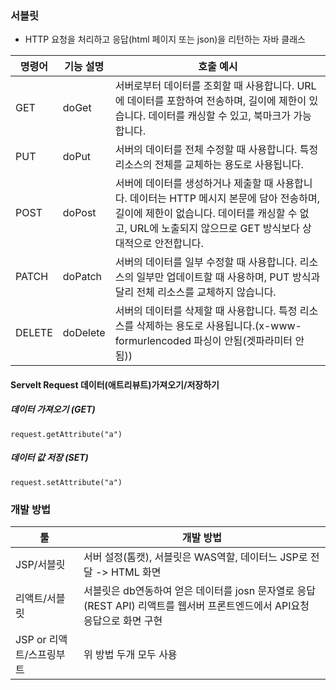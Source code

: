 ### 서블릿
- HTTP 요청을 처리하고 응답(html 페이지 또는 json)을 리턴하는 자바 클래스

|명령어|기능 설명|호출 예시|
|------|-------|-----------|
|GET|doGet|서버로부터 데이터를 조회할 때 사용합니다. URL에 데이터를 포함하여 전송하며, 길이에 제한이 있습니다. 데이터를 캐싱할 수 있고, 북마크가 가능합니다.|
|PUT|doPut|서버의 데이터를 전체 수정할 때 사용합니다. 특정 리소스의 전체를 교체하는 용도로 사용됩니다.|
|POST|doPost|서버에 데이터를 생성하거나 제출할 때 사용합니다. 데이터는 HTTP 메시지 본문에 담아 전송하며, 길이에 제한이 없습니다. 데이터를 캐싱할 수 없고, URL에 노출되지 않으므로 GET 방식보다 상대적으로 안전합니다.|
|PATCH|doPatch|서버의 데이터를 일부 수정할 때 사용합니다. 리소스의 일부만 업데이트할 때 사용하며, PUT 방식과 달리 전체 리소스를 교체하지 않습니다.|
|DELETE|doDelete|	서버의 데이터를 삭제할 때 사용합니다. 특정 리소스를 삭제하는 용도로 사용됩니다.(x-www-formurlencoded 파싱이 안됨(겟파라미터 안됨))|

#### Servelt Request 데이터(애트리뷰트)가져오기/저장하기
##### 데이터 가져오기 (GET)
```
request.getAttribute("a")
```
##### 데이터 값 저장 (SET)
```
request.setAttribute("a")
```

### 개발 방법
|툴|개발 방법|
|----------|---------------------------------------------------------------|
|JSP/서블릿|서버 설정(톰캣), 서블릿은 WAS역할, 데이터느 JSP로 전달 -> HTML 화면|
|리액트/서블릿| 서블릿은 db연동하여 얻은 데이터를 josn 문자열로 응답 (REST API) 리액트를 웹서버 프론트엔드에서 API요청 응답으로 화면 구현|
|JSP or 리액트/스프링부트|위 방법 두개 모두 사용|
